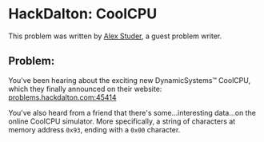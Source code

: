 # HackDalton: CoolCPU
This problem was written by [Alex Studer](https://alex.studer.dev), a guest problem writer.

## Problem:
You've been hearing about the exciting new DynamicSystems&trade; CoolCPU, which they finally announced on their website: [problems.hackdalton.com:45414](http://problems.hackdalton.com:45414)

You've also heard from a friend that there's some...interesting data...on the online CoolCPU simulator. More specifically, a string of characters at memory address `0x93`, ending with a `0x00` character.
